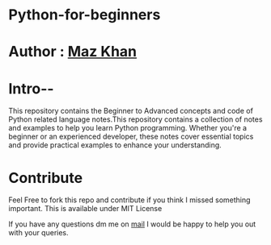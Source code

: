 # Python-for-beginners
# Author : [Maz Khan](https://github.com/Mazkhan99)


# Intro--
This repository contains the Beginner to Advanced concepts and code of Python related language notes.This repository contains a collection of notes and examples to help you learn Python programming. Whether you're a beginner or an experienced developer, these notes cover essential topics and provide practical examples to enhance your understanding.

# Contribute
Feel Free to fork this repo and contribute if you think I missed something important. This is available under MIT License

If you have any questions dm me on [mail](mazzama99@gmail.com) I would be happy to help you out with your queries.
